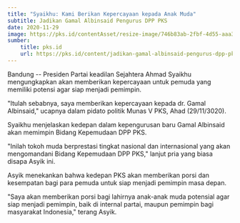 ```yaml
---
title: "Syaikhu: Kami Berikan Kepercayaan kepada Anak Muda"
subtitle: Jadikan Gamal Albinsaid Pengurus DPP PKS
date: 2020-11-29
image: https://pks.id/contentAsset/resize-image/746b83ab-2fbf-4d55-aaa3-a8d650c17286/image/?byInode=true&h=768
sumber: 
    title: pks.id
    url: https://pks.id/content/jadikan-gamal-albinsaid-pengurus-dpp-pks-syaikhu-kami-berikan-kepercayaan-kepada-anak-muda
---
```


Bandung -- Presiden Partai keadilan Sejahtera Ahmad Syaikhu mengungkapkan akan memberikan kepercayaan untuk pemuda yang memiliki potensi agar siap menjadi pemimpin.

"Itulah sebabnya, saya memberikan kepercayaan kepada dr. Gamal Albinsaid," ucapnya dalam pidato politik Munas V PKS, Ahad (29/11/3020).

Syaikhu menjelaskan kedepan dalam kepengurusan baru Gamal Albinsaid akan memimpin Bidang Kepemudaan DPP PKS.

"Inilah tokoh muda berprestasi tingkat nasional dan internasional yang akan mengomandani Bidang Kepemudaan DPP PKS," lanjut pria yang biasa disapa Asyik ini.

Asyik menekankan bahwa kedepan PKS akan memberikan porsi dan kesempatan bagi para pemuda untuk siap menjadi pemimpin masa depan.

"Saya akan memberikan porsi bagi lahirnya anak-anak muda potensial agar siap menjadi pemimpin, baik di internal partai, maupun pemimpin bagi masyarakat Indonesia," terang Asyik.